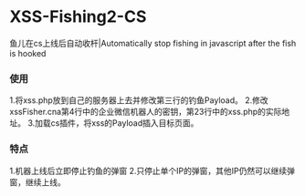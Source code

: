 # XSS-Fishing2-CS

鱼儿在cs上线后自动收杆|Automatically stop fishing in javascript after the fish is hooked

### 使用

1.将xss.php放到自己的服务器上去并修改第三行的钓鱼Payload。
2.修改xssFisher.cna第4行中的企业微信机器人的密钥，第23行中的xss.php的实际地址。
3.加载cs插件，将xss的Payload插入目标页面。

### 特点

1.机器上线后立即停止钓鱼的弹窗
2.只停止单个IP的弹窗，其他IP仍然可以继续弹窗，继续上线。
